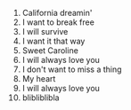1. California dreamin'
2. I want to break free
3. I will survive
4. I want it that way
5. Sweet Caroline
6. I will always love you
7. I don't want to miss a thing
8. My heart
9. I will always love you
10. blibliblibla